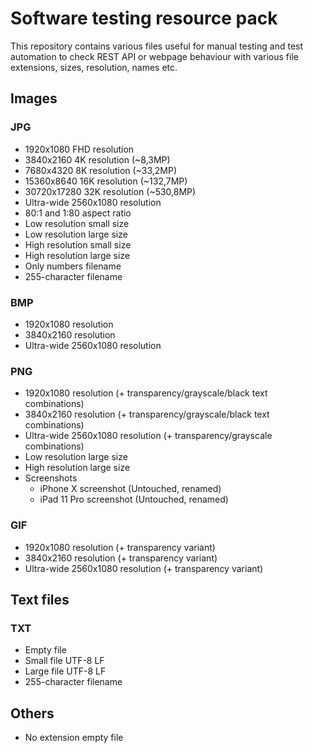 # Software testing resource pack
This repository contains various files useful for manual testing and test automation to check REST API or webpage behaviour with various file extensions, sizes, resolution, names etc. 

## Images
### JPG
- 1920x1080 FHD resolution
- 3840x2160 4K resolution (~8,3MP)
- 7680x4320 8K resolution (~33,2MP)
- 15360x8640 16K resolution (~132,7MP)
- 30720x17280 32K resolution (~530,8MP)
- Ultra-wide 2560x1080 resolution
- 80:1 and 1:80 aspect ratio
- Low resolution small size
- Low resolution large size
- High resolution small size
- High resolution large size
- Only numbers filename
- 255-character filename

### BMP
- 1920x1080 resolution
- 3840x2160 resolution
- Ultra-wide 2560x1080 resolution

### PNG
- 1920x1080 resolution (+ transparency/grayscale/black text combinations)
- 3840x2160 resolution (+ transparency/grayscale/black text combinations)
- Ultra-wide 2560x1080 resolution (+ transparency/grayscale combinations)
- Low resolution large size
- High resolution large size
- Screenshots
     - iPhone X screenshot (Untouched, renamed)
     - iPad 11 Pro screenshot (Untouched, renamed)

### GIF
- 1920x1080 resolution (+ transparency variant)
- 3840x2160 resolution (+ transparency variant)
- Ultra-wide 2560x1080 resolution (+ transparency variant)

## Text files
### TXT
- Empty file
- Small file UTF-8 LF
- Large file UTF-8 LF
- 255-character filename

## Others
- No extension empty file
